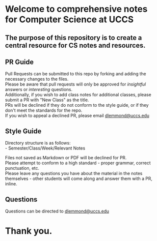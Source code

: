 # Welcome to comprehensive notes for Computer Science at UCCS

## The purpose of this repository is to create a central resource for CS notes and resources.

## PR Guide
Pull Requests can be submitted to this repo by forking and adding the necessary changes to the files.  
Please be aware that pull requests will only be approved for *insightful* answers or *interesting* questions.  
Additionally, if you wish to add class notes for additional classes, please submit a PR with "New Class" as the title.  
PRs will be declined if they do not conform to the style guide, or if they don't meet the standards for the repo.  
If you wish to appeal a declined PR, please email dlemmond@uccs.edu  

## Style Guide
Directory structure is as follows:  
    - Semester/Class/Week/Relevant Notes  

Files not saved as Markdown or PDF will be declined for PR.  
Please attempt to conform to a high standard - proper grammar, correct punctuation, etc.  
Please leave any questions you have about the material in the notes themselves - other students will come along and answer them with a PR, inline.  

## Questions
Questions can be directed to dlemmond@uccs.edu  

# Thank you.